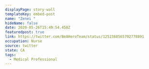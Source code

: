 ```yaml
---
displayPage: story-wall
templateKey: embed-post
name: "Zenei "
hideName: false
date: 2020-05-26T15:49:54.458Z
featuredpost: true
link: https://twitter.com/BeAHeroTeam/status/1252368565702778891
occupation: Nurse
source: twitter
state: CA
tags:
  - Medical Professional
---
```


